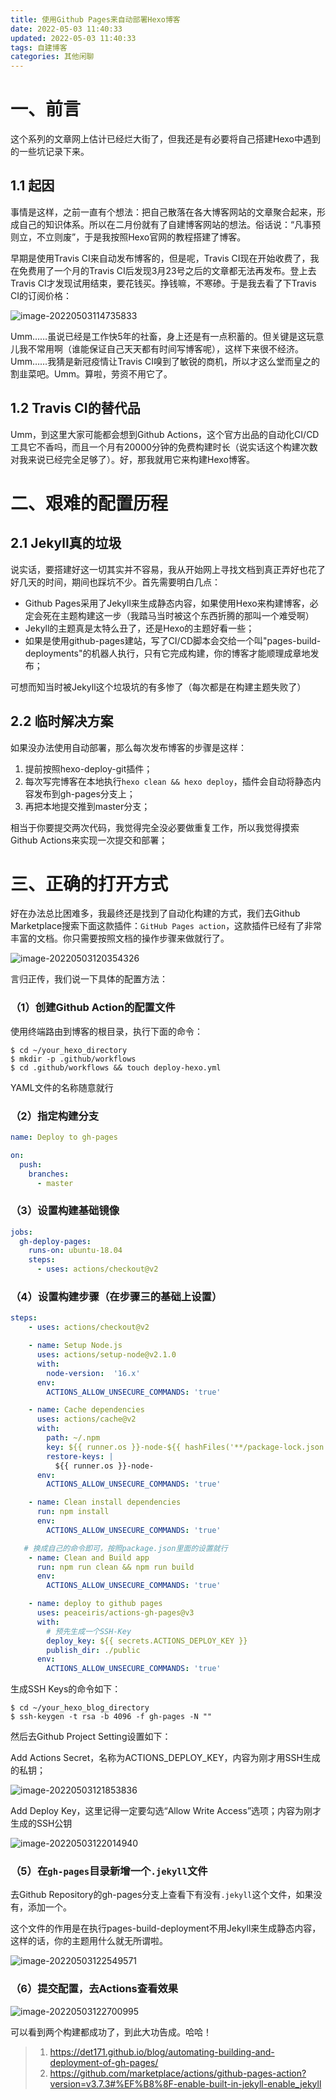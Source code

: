 ```yaml
---
title: 使用Github Pages来自动部署Hexo博客
date: 2022-05-03 11:40:33
updated: 2022-05-03 11:40:33
tags: 自建博客
categories: 其他闲聊
---
```


# 一、前言

这个系列的文章网上估计已经烂大街了，但我还是有必要将自己搭建Hexo中遇到的一些坑记录下来。

## 1.1 起因

事情是这样，之前一直有个想法：把自己散落在各大博客网站的文章聚合起来，形成自己的知识体系。所以在二月份就有了自建博客网站的想法。俗话说：“凡事预则立，不立则废”，于是我按照Hexo官网的教程搭建了博客。

早期是使用Travis CI来自动发布博客的，但是呢，Travis CI现在开始收费了，我在免费用了一个月的Travis CI后发现3月23号之后的文章都无法再发布。登上去Travis CI才发现试用结束，要花钱买。挣钱嘛，不寒碜。于是我去看了下Travis CI的订阅价格：

![image-20220503114735833](https://humphrey-blogs-bucket.oss-cn-shenzhen.aliyuncs.com/img/image-20220503114735833.png)

Umm……虽说已经是工作快5年的社畜，身上还是有一点积蓄的。但关键是这玩意儿我不常用啊（谁能保证自己天天都有时间写博客呢），这样下来很不经济。Umm……我猜是新冠疫情让Travis CI嗅到了敏锐的商机，所以才这么堂而皇之的割韭菜吧。Umm。算啦，劳资不用它了。

## 1.2 Travis CI的替代品

Umm，到这里大家可能都会想到Github Actions，这个官方出品的自动化CI/CD工具它不香吗，而且一个月有20000分钟的免费构建时长（说实话这个构建次数对我来说已经完全足够了）。好，那我就用它来构建Hexo博客。

# 二、艰难的配置历程

## 2.1 Jekyll真的垃圾

说实话，要搭建好这一切其实并不容易，我从开始网上寻找文档到真正弄好也花了好几天的时间，期间也踩坑不少。首先需要明白几点：

+ Github Pages采用了Jekyll来生成静态内容，如果使用Hexo来构建博客，必定会死在主题构建这一步（我踏马当时被这个东西折腾的那叫一个难受啊）
+ Jekyll的主题真是太特么丑了，还是Hexo的主题好看一些；
+ 如果是使用github-pages建站，写了CI/CD脚本会交给一个叫"pages-build-deployments"的机器人执行，只有它完成构建，你的博客才能顺理成章地发布；

可想而知当时被Jekyll这个垃圾坑的有多惨了（每次都是在构建主题失败了）

## 2.2 临时解决方案

如果没办法使用自动部署，那么每次发布博客的步骤是这样：

1. 提前按照hexo-deploy-git插件；
2. 每次写完博客在本地执行`hexo clean && hexo deploy`，插件会自动将静态内容发布到gh-pages分支上；
3. 再把本地提交推到master分支；

相当于你要提交两次代码，我觉得完全没必要做重复工作，所以我觉得摸索Github Actions来实现一次提交和部署；

# 三、正确的打开方式

好在办法总比困难多，我最终还是找到了自动化构建的方式，我们去Github Marketplace搜索下面这款插件：`GitHub Pages action`，这款插件已经有了非常丰富的文档。你只需要按照文档的操作步骤来做就行了。

![image-20220503120354326](https://humphrey-blogs-bucket.oss-cn-shenzhen.aliyuncs.com/img/image-20220503120354326.png)

言归正传，我们说一下具体的配置方法：

### （1）创建Github Action的配置文件

使用终端路由到博客的根目录，执行下面的命令：

```shell
$ cd ~/your_hexo_directory
$ mkdir -p .github/workflows
$ cd .github/workflows && touch deploy-hexo.yml
```

YAML文件的名称随意就行

### （2）指定构建分支

```yaml
name: Deploy to gh-pages

on:
  push:
    branches:
      - master
```

### （3）设置构建基础镜像

```yaml
jobs:
  gh-deploy-pages:
    runs-on: ubuntu-18.04
    steps:
      - uses: actions/checkout@v2
```

### （4）设置构建步骤（在步骤三的基础上设置）

```yaml
steps:
    - uses: actions/checkout@v2

    - name: Setup Node.js
      uses: actions/setup-node@v2.1.0
      with:
        node-version:  '16.x'
      env:
        ACTIONS_ALLOW_UNSECURE_COMMANDS: 'true'

    - name: Cache dependencies
      uses: actions/cache@v2
      with:
        path: ~/.npm
        key: ${{ runner.os }}-node-${{ hashFiles('**/package-lock.json') }}
        restore-keys: |
          ${{ runner.os }}-node-
      env:
        ACTIONS_ALLOW_UNSECURE_COMMANDS: 'true'

    - name: Clean install dependencies
      run: npm install
      env:
        ACTIONS_ALLOW_UNSECURE_COMMANDS: 'true'

   # 换成自己的命令即可，按照package.json里面的设置就行
    - name: Clean and Build app
      run: npm run clean && npm run build
      env:
        ACTIONS_ALLOW_UNSECURE_COMMANDS: 'true'

    - name: deploy to github pages
      uses: peaceiris/actions-gh-pages@v3
      with:
        # 预先生成一个SSH-Key
        deploy_key: ${{ secrets.ACTIONS_DEPLOY_KEY }}
        publish_dir: ./public
      env:
        ACTIONS_ALLOW_UNSECURE_COMMANDS: 'true'
```

生成SSH Keys的命令如下：

```shell
$ cd ~/your_hexo_blog_directory
$ ssh-keygen -t rsa -b 4096 -f gh-pages -N ""
```

然后去Github Project Setting设置如下：

Add Actions Secret，名称为ACTIONS_DEPLOY_KEY，内容为刚才用SSH生成的私钥；

![image-20220503121853836](https://humphrey-blogs-bucket.oss-cn-shenzhen.aliyuncs.com/img/image-20220503121853836.png)

Add Deploy Key，这里记得一定要勾选“Allow Write Access”选项；内容为刚才生成的SSH公钥

![image-20220503122014940](https://humphrey-blogs-bucket.oss-cn-shenzhen.aliyuncs.com/img/image-20220503122014940.png)

### （5）在`gh-pages`目录新增一个`.jekyll`文件

去Github Repository的gh-pages分支上查看下有没有`.jekyll`这个文件，如果没有，添加一个。

这个文件的作用是在执行pages-build-deployment不用Jekyll来生成静态内容，这样的话，你的主题用什么就无所谓啦。

![image-20220503122549571](https://humphrey-blogs-bucket.oss-cn-shenzhen.aliyuncs.com/img/image-20220503122549571.png)

### （6）提交配置，去Actions查看效果

![image-20220503122700995](https://humphrey-blogs-bucket.oss-cn-shenzhen.aliyuncs.com/img/image-20220503122700995.png)

可以看到两个构建都成功了，到此大功告成。哈哈！



> 1. https://det171.github.io/blog/automating-building-and-deployment-of-gh-pages/
> 2. https://github.com/marketplace/actions/github-pages-action?version=v3.7.3#%EF%B8%8F-enable-built-in-jekyll-enable_jekyll
